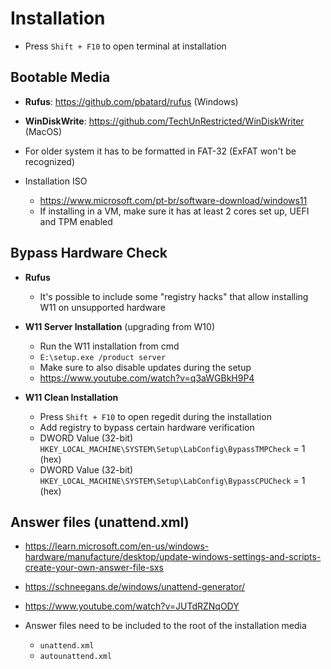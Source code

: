 # Installation

- Press `Shift + F10` to open terminal at installation

## Bootable Media

- **Rufus**: <https://github.com/pbatard/rufus> (Windows)
- **WinDiskWrite**: <https://github.com/TechUnRestricted/WinDiskWriter> (MacOS)
- For older system it has to be formatted in FAT-32 (ExFAT won't be recognized)

- Installation ISO
  - <https://www.microsoft.com/pt-br/software-download/windows11>
  - If installing in a VM, make sure it has at least 2 cores set up, UEFI and TPM enabled

## Bypass Hardware Check

- **Rufus**
  - It's possible to include some "registry hacks" that allow installing W11 on unsupported hardware

- **W11 Server Installation** (upgrading from W10)
  - Run the W11 installation from cmd
  - `E:\setup.exe /product server`
  - Make sure to also disable updates during the setup
  - <https://www.youtube.com/watch?v=q3aWGBkH9P4>

- **W11 Clean Installation**
  - Press `Shift + F10` to open regedit during the installation
  - Add registry to bypass certain hardware verification
  - DWORD Value (32-bit) `HKEY_LOCAL_MACHINE\SYSTEM\Setup\LabConfig\BypassTMPCheck` = 1 (hex)
  - DWORD Value (32-bit) `HKEY_LOCAL_MACHINE\SYSTEM\Setup\LabConfig\BypassCPUCheck` = 1 (hex)

## Answer files (unattend.xml)

- <https://learn.microsoft.com/en-us/windows-hardware/manufacture/desktop/update-windows-settings-and-scripts-create-your-own-answer-file-sxs>
- <https://schneegans.de/windows/unattend-generator/>
- <https://www.youtube.com/watch?v=JUTdRZNqODY>

- Answer files need to be included to the root of the installation media
  - `unattend.xml`
  - `autounattend.xml`
